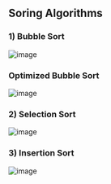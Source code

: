## Soring Algorithms


### 1) Bubble Sort
![image](https://user-images.githubusercontent.com/49062060/219481313-0230c383-da2d-4b42-a623-1a88b7b82b71.png)

### Optimized Bubble Sort
![image](https://user-images.githubusercontent.com/49062060/219481017-49daaee4-43b0-4e33-bb15-342bab9d8934.png)

### 2) Selection Sort
![image](https://user-images.githubusercontent.com/49062060/219667047-e3f8528d-3c2a-4270-aee2-d3ba740ccbf4.png)

### 3) Insertion Sort
![image](https://user-images.githubusercontent.com/49062060/219696440-afb4a72e-36e0-4677-8c6b-9868f0b119fd.png)
